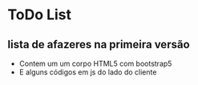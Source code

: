 # ToDo List
## lista de afazeres na primeira versão 

* Contem um um corpo HTML5 com bootstrap5
* E alguns códigos em js do lado do cliente
